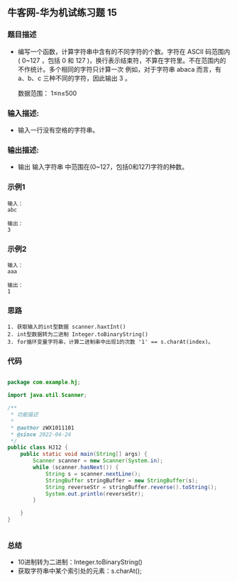 ## 牛客网-华为机试练习题 15

### 题目描述

*   编写一个函数，计算字符串中含有的不同字符的个数。字符在 ASCII 码范围内( 0~127 ，包括 0 和 127 )，换行表示结束符，不算在字符里。不在范围内的不作统计。多个相同的字符只计算一次
    例如，对于字符串 abaca 而言，有 a、b、c 三种不同的字符，因此输出 3 。

    数据范围： 1≤n≤500  

### 输入描述:

+   输入一行没有空格的字符串。

### 输出描述:

*   输出 输入字符串 中范围在(0~127，包括0和127)字符的种数。

### 示例1

```
输入：
abc

输出：
3
```
### 示例2
```
输入：
aaa

输出：
1
```
### 思路
```
1. 获取输入的int型数据 scanner.haxtInt()
2. int型数据转为二进制 Integer.toBinaryString()
3. for循环变量字符串，计算二进制串中出现1的次数 '1' == s.charAt(index)。 
```
### 代码
```Java

package com.example.hj;

import java.util.Scanner;

/**
 * 功能描述
 *
 * @author zWX1011101
 * @since 2022-04-24
 */
public class HJ12 {
    public static void main(String[] args) {
        Scanner scanner = new Scanner(System.in);
        while (scanner.hasNext()) {
            String s = scanner.nextLine();
            StringBuffer stringBuffer = new StringBuffer(s);
            String reverseStr = stringBuffer.reverse().toString();
            System.out.println(reverseStr);
        }

    }
}



```
### 总结
*   10进制转为二进制：Integer.toBinaryString()
*   获取字符串中某个索引处的元素：s.charAt();
